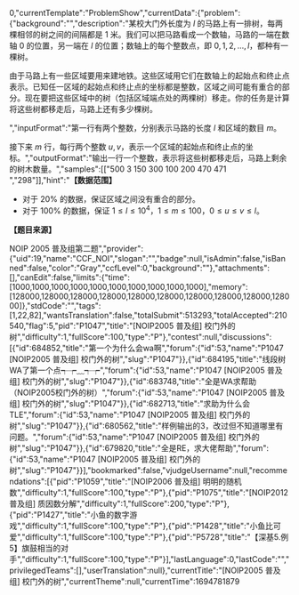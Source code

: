 0,"currentTemplate":"ProblemShow","currentData":{"problem":{"background":"","description":"某校大门外长度为 $l$ 的马路上有一排树，每两棵相邻的树之间的间隔都是 $1$ 米。我们可以把马路看成一个数轴，马路的一端在数轴 $0$ 的位置，另一端在 $l$ 的位置；数轴上的每个整数点，即 $0,1,2,\dots,l$，都种有一棵树。


由于马路上有一些区域要用来建地铁。这些区域用它们在数轴上的起始点和终止点表示。已知任一区域的起始点和终止点的坐标都是整数，区域之间可能有重合的部分。现在要把这些区域中的树（包括区域端点处的两棵树）移走。你的任务是计算将这些树都移走后，马路上还有多少棵树。

","inputFormat":"第一行有两个整数，分别表示马路的长度 $l$ 和区域的数目 $m$。

接下来 $m$ 行，每行两个整数 $u, v$，表示一个区域的起始点和终止点的坐标。","outputFormat":"输出一行一个整数，表示将这些树都移走后，马路上剩余的树木数量。","samples":[["500 3
150 300
100 200
470 471
","298"]],"hint":"**【数据范围】**

- 对于 $20\%$ 的数据，保证区域之间没有重合的部分。
- 对于 $100\%$ 的数据，保证 $1 \leq l \leq 10^4$，$1 \leq m \leq 100$，$0 \leq u \leq v \leq l$。

**【题目来源】**

NOIP 2005 普及组第二题","provider":{"uid":19,"name":"CCF_NOI","slogan":"","badge":null,"isAdmin":false,"isBanned":false,"color":"Gray","ccfLevel":0,"background":""},"attachments":[],"canEdit":false,"limits":{"time":[1000,1000,1000,1000,1000,1000,1000,1000,1000,1000],"memory":[128000,128000,128000,128000,128000,128000,128000,128000,128000,128000]},"stdCode":"","tags":[1,22,82],"wantsTranslation":false,"totalSubmit":513293,"totalAccepted":210540,"flag":5,"pid":"P1047","title":"[NOIP2005 普及组] 校门外的树","difficulty":1,"fullScore":100,"type":"P"},"contest":null,"discussions":[{"id":684852,"title":"第一个为什么会wa啊","forum":{"id":53,"name":"P1047 [NOIP2005 普及组] 校门外的树","slug":"P1047"}},{"id":684195,"title":"线段树WA了第一个点┭┮﹏┭┮","forum":{"id":53,"name":"P1047 [NOIP2005 普及组] 校门外的树","slug":"P1047"}},{"id":683748,"title":"全是WA求帮助（NOIP2005校门外的树）","forum":{"id":53,"name":"P1047 [NOIP2005 普及组] 校门外的树","slug":"P1047"}},{"id":682713,"title":"求助为什么会TLE","forum":{"id":53,"name":"P1047 [NOIP2005 普及组] 校门外的树","slug":"P1047"}},{"id":680562,"title":"样例输出的3，改过但不知道哪里有问题。","forum":{"id":53,"name":"P1047 [NOIP2005 普及组] 校门外的树","slug":"P1047"}},{"id":679820,"title":"全是RE，求大佬帮助","forum":{"id":53,"name":"P1047 [NOIP2005 普及组] 校门外的树","slug":"P1047"}}],"bookmarked":false,"vjudgeUsername":null,"recommendations":[{"pid":"P1059","title":"[NOIP2006 普及组] 明明的随机数","difficulty":1,"fullScore":100,"type":"P"},{"pid":"P1075","title":"[NOIP2012 普及组] 质因数分解","difficulty":1,"fullScore":200,"type":"P"},{"pid":"P1427","title":"小鱼的数字游戏","difficulty":1,"fullScore":100,"type":"P"},{"pid":"P1428","title":"小鱼比可爱","difficulty":1,"fullScore":100,"type":"P"},{"pid":"P5728","title":"【深基5.例5】旗鼓相当的对手","difficulty":1,"fullScore":100,"type":"P"}],"lastLanguage":0,"lastCode":"","privilegedTeams":[],"userTranslation":null},"currentTitle":"[NOIP2005 普及组] 校门外的树","currentTheme":null,"currentTime":1694781879